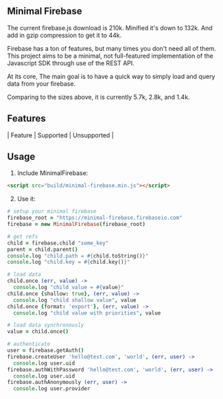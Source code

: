 ## Minimal Firebase

The current firebase.js download is 210k. Minified it's down to 132k. And add
in gzip compression to get it to 44k.

Firebase has a ton of features, but many times you don't need all of them.
This project aims to be a minimal, not full-featured implementation of the
Javascript SDK through use of the REST API.

At its core, The main goal is to have a quick way to simply load and query
data from your firebase.

Comparing to the sizes above, it is currently 5.7k, 2.8k, and 1.4k.

## Features

| Feature | Supported | Unsupported |

## Usage

1. Include MinimalFirebase:
  ```html
  <script src="build/minimal-firebase.min.js"></script>
  ```

2. Use it:
  ```coffeescript
  # setup your minimal firebase
  firebase_root = "https://minimal-firebase.firebaseio.com"
  firebase = new MinimalFirebase(firebase_root)

  # get refs
  child = firebase.child "some_key"
  parent = child.parent()
  console.log "child.path = #{child.toString()}"
  console.log "child.key = #{child.key()}"
  
  # load data
  child.once (err, value) ->
    console.log "child value = #{value}"
  child.once {shallow: true}, (err, value) ->
    console.log "child shallow value", value
  child.once {format: 'export'}, (err, value) ->
    console.log "child value with priorities", value

  # load data synchronously
  value = child.once()

  # authenticate
  user = firebase.getAuth()
  firebase.createUser 'hello@test.com', 'world', (err, user) ->
    console.log user.uid
  firebase.authWithPassword 'hello@test.com', 'world', (err, user) ->
    console.log user.uid
  firebase.authAnonymously (err, user) ->
    console.log user.provider
  ```
